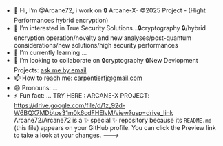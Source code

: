 - 👋 Hi, I’m @Arcane72, i work on 🔒 Arcane-X- ©2025 Project - (Hight Performances hybrid encryption)
- 👀 I’m interested in True Security Solutions...🔒cryptography 🔒/hybrid encryption operation/novelty and new analyses/post-quantum considerations/new solutions/high security performances
- 🌱 I’m currently learning ...
- 💞️ I’m looking to collaborate on 🔒cryptography 🔒New Devlopment Projects: [ask me by email](https://drive.google.com/file/d/1sJAeg25-_hC19mpy2fdkbcTdpPuz-3FT/view?usp=sharing)
- 📫 How to reach me: carpentierfj@gmail.com
- 😄 Pronouns: ...
- ⚡ Fun fact: ...
  TRY HERE : ARCANE-X PROJECT: https://drive.google.com/file/d/1z_92d-W6BQX7MDbtps31m0k6cdFHElvM/view?usp=drive_link
Arcane72/Arcane72 is a ✨ special ✨ repository because its `README.md` (this file) appears on your GitHub profile.
You can click the Preview link to take a look at your changes.
--->
